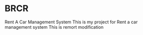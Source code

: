 # BRCR
Rent A Car Management System
This is my project for Rent a car management system
This is remort modification
